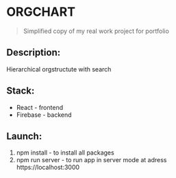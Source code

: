 # ORGCHART

> Simplified copy of my real work project for portfolio

## Description:

Hierarchical orgstructute with search

## Stack:

-   React - frontend
-   Firebase - backend

## Launch:

1. npm install - to install all packages
2. npm run server - to run app in server mode at adress https://localhost:3000
